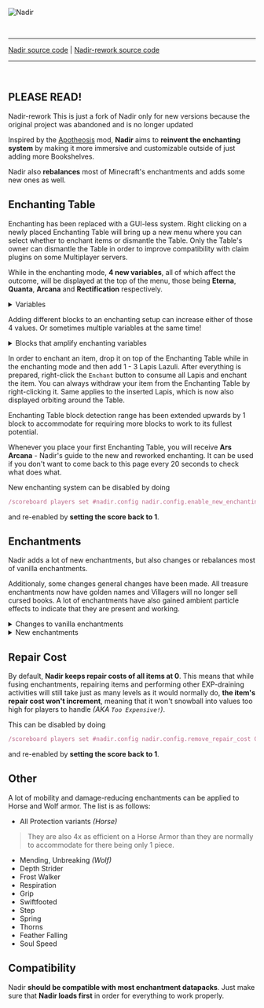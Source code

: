 ![Nadir](https://i.imgur.com/U0yrgV2.png)


<br>

-------

[Nadir source code](https://github.com/kohy-creates/Nadir) | [Nadir-rework source code](https://github.com/komaruworld/Nadir-rework)

-------
<br>

## PLEASE READ!

Nadir-rework This is just a fork of Nadir only for new versions because the original project was abandoned and is no longer updated



Inspired by the [Apotheosis](https://www.curseforge.com/minecraft/mc-mods/apotheosis) mod, **Nadir** aims to **reinvent the enchanting system** by making it more immersive and customizable outside of just adding more Bookshelves.

Nadir also **rebalances** most of Minecraft's enchantments and adds some new ones as well.

## Enchanting Table

Enchanting has been replaced with a GUI-less system. Right clicking on a newly placed Enchanting Table will bring up a new menu where you can select whether to enchant items or dismantle the Table. Only the Table's owner can dismantle the Table in order to improve compatibility with claim plugins on some Multiplayer servers.

While in the enchanting mode, **4 new variables**, all of which affect the outcome, will be displayed at the top of the menu, those being **Eterna**, **Quanta**, **Arcana** and **Rectification** respectively.

<details>
<summary>Variables</summary>
  
**⚡ Eterna** - raw enchanting power, increases enchanting level
> **Example:** 15 Eterna allows for enchanting at level 30, while 30 allows for enchanting at level 60
> 
> **Max value:** 30

**🔥 Quanta** - chaos, amplifies the enchanting level by +- half of its value
> **Example:** 50 Quanta would mean that its amplification potential ranges from `-25% ~ +25%`
> 
> **Max value:** 100%

**🧪 Arcana** - secondary power, gives a chance to roll enchantments twice
> **Example:** 25 Arcana gives a 25% chance to roll enchantments twice
> 
> **Max value:** 100%

**☯️ Rectification** - zen, decreases Quanta's reduction potential
> **Example:** 100 Quanta and 50 Rectification would mean that Quanta's amplification potential ranges from `-25% ~ +50%` *(`-(100 / 2 * 0.5) ~ +(100 /2)`)*
> 
> **Max value:** 100%

</details>

Adding different blocks to an enchanting setup can increase either of those 4 values. Or sometimes multiple variables at the same time!

<details>
<summary>Blocks that amplify enchanting variables</summary>

<details>
  
<summary>⚡ Eterna</summary>

- **Bookshelf**, **Chiseled Bookshelf**, **Lectern** - +1 *(max +15)*
- **Ender Dragon Head** - +5 *(doesn't stack)*
- **Sculk** - +1 *(max +5)*
- **Conduit** - +5 *(doesn't stack)*

</details>

<details>
<summary>🔥 Quanta</summary>

- **Dragon Head** - 12% *(doesn't stack)*
- **Wither Skeleton Skull** - 8%
- **Other Mob Heads** - 5%
- **Sculk Catalyst** - 4% *(stacks twice)*
- **Sculk Shrieker** - 10% *(doesn't stack)*
- **Soul Torch/Lantern** - 2%
- **Potted Wither Rose** - 4%
- **Ancient Debris** - 7%
- **Soul Sand** - 5%
- **Potted Torchflower** - 3%

</details>

<details>
<summary>🧪 Arcana</summary>

- **All Candles** - 1% per candle in a stack
- **Dragon Head** - 5% *(doesn't stack)*
- **Dragon Egg** - 25% *(doesn't stack)*
- **Brewing Stand** - 6%
- **Heavy Core** - 7%
- **Beacon** - 10% *(doesn't stack)*
- **Conduit** - 12% *(doesn't stack)*
- **Prismarine Blocks** - 1%
- **Ancient Debris** - 2%

</details>

<details>
<summary>☯️ Rectification</summary>

- **Amethyst Buds/Clusters** - +1%, +2%, +3% and +4% respectively for each growth stage
- **Amethyst Block** - +4%
- **Honeycomb Block** - +8%
- **Dragon Egg** - +15% *(doesn't stack)*
- **Beacon** - +15% *(doesn't stack)*
- **Heavy Core** - +10%
- **All Prismarine Blocks** - +5%

</details>

<details>
<summary>Other</summary>

- **Dragon Egg** - gives a chance to roll treasure enchantments, chance scales with Arcana at a 1:1 ratio *(e.g. 54 Arcana = 54% chance)*. Careful though, as curses are also classified as treasure enchantments!
- **Lectern** - put in a Written Book to set the Table's name to whatever is in its title

</details>

</details>

In order to enchant an item, drop it on top of the Enchanting Table while in the enchanting mode and then add 1 - 3 Lapis Lazuli. After everything is prepared, right-click the `Enchant` button to consume all Lapis and enchant the item. You can always withdraw your item from the Enchanting Table by right-clicking it. Same applies to the inserted Lapis, which is now also displayed orbiting around the Table.

Enchanting Table block detection range has been extended upwards by 1 block to accommodate for requiring more blocks to work to its fullest potential.

Whenever you place your first Enchanting Table, you will receive **Ars Arcana** - Nadir's guide to the new and reworked enchanting. It can be used if you don't want to come back to this page every 20 seconds to check what does what.

New enchanting system can be disabled by doing
```ts
/scoreboard players set #nadir.config nadir.config.enable_new_enchanting 0
```
and re-enabled by **setting the score back to 1**.


## Enchantments

Nadir adds a lot of new enchantments, but also changes or rebalances most of vanilla enchantments.

Additionaly, some changes general changes have been made. All treasure enchantments now have golden names and Villagers will no longer sell cursed books. A lot of enchantments have also gained ambient particle effects to indicate that they are present and working.

<details>
<summary>Changes to vanilla enchantments</summary>

- ⚔️ **Sharpness** - can be applied to Tridents and Maces.
- ⚔️ **Smite, Bane of Arthropods** - stack with Sharpness and each other, changed damage increase to `+10% * (level + 1)` *(total of +60% at level V)*. Both enchantments can be applied to Tridents and Maces.
- ⚔️ **Knockback** - reduced knockback by 33%.
- ⚔️ **Sweeping Edge** - reduced enchantment efficiency.
- 🛡️ **Protection** - reduced base damage reduction per level from +4% to +2.5% and increased max level from IV to V.
> This means that maximum damage reduction is now 50% with full Protection V armor, while in vanilla it is 64% with full Protection IV.
- 🛡️ **Blast Protection, Projectile Protection, Fire Protection** - now stack with all Protection enchantments, but provide a much smaller bonus to damage reduction *(+3% per piece compared to +8% in vanilla)*.
- 🛡️ **Fire Protection** - changed burn time decrease to `-10% + 5% * level`, stacking multiplicatively with other pieces instead of additively. 
- 🛡️ **Blast Protection** - reduced explosion knockback resistance to 5% per level. 
> This means that each specialized Protection enchantment can provide an extra 48% damage reduction against a given damage type.
- 🍃 **Feather Falling** - reworked to reduce taken fall damage by `5% * (level + 1)` and increase safe fall distance by `1 + level * 2` blocks.
- 🔨 **Unbreaking** - slighlty nerfed Ubreaking on tools and buffed the effect on armor. Unbreaking now also scales to level V.

<details>
<summary>New Unbreaking values</summary>

Chance to not damage the enchanted item:
- Tools:
  - Old: `level / level + 1`
  - New: `level / level + 2`
- Armor:
  - Old: `level * 2 / level * 5 + 5`
  - New: `level * 2 / level * 4 + 4`
 
</details>

- 🔨 **Mending** - no longer a treasure enchantment, can be found in Enchanting Table. Has IV max levels, with level IV being the same as Mending in Vanilla. It's also a lot easier to get in the Enchanting Table than other enchantments, only requiring a minimum level of 5. However, it's rarity is rather low when there are a lot of enchantments to pick from and higher levels of Mending are far less common compared to other enchantments.
- 🏹 **Power** - can be applied to Crossbows. Reduced extra damage
> I can't say the exact values due to how Arrow damage is calculated, but during my test, Power V arrow damage was reduced from 20 in vanilla to ~13.
- 🏹 **Multishot** - now a treasure enchantment and can be applied to Bows. Arrows are shot in a little bit of a spread rather than at strictly pre-defined angles.
- 🏹 **Piercing** - can be applied to Bows.
- 🏹 **Flame** - can be applied to Crossbows.
- 🏹 **Punch** - can be applied to Crossbows. Reduced knockback by 33%.
- 🏹 **Infinity** - now stacks with Mending, has III levels in total and conserves all types of Arrows. Now has a `12% * (level + 1)` chance to save ammunition rather than always doing so.
- 🏹 **Quick Charge** - reduced efficiency from `25% * level` to `10% * (level + 1)`
- 🔥 **Fire Aspect** - now has IV levels in total, each level increases burn duration by 2 seconds.
- 🎣 **Lure, Luck of The Sea** - both enchaments have an extra level *(new max is IV)* and are easier to get from a lower-level Enchanting Table, but at the same time it is harder to get them in their higher levels.
- 🔱 **Impaling** - reworked to apply against any mob that is wet *(AKA standing in water or rain)*, reduced damage increase from `2.5 * level` to `+10% * (lvl + 1)`.
- 🔱 **Loyalty** - Tridents return 25% faster.
- 🔱 **Riptide** - higher levels of Riptide are less common in the Enchanting Table.
- ⛏️ **Silk Touch** - reduced minimum level requried for it to appear in the Enchanting Table.
- 🌹 **Thorns** - reworked to scale better with levels.

<details>
<summary>Thorns rework</summary>
  
- 🔴 Now exclusively a Chestplate enchantment *(since it doesn't stack well with other armor pieces)*.
- 🟡 Changed damage from `1 ~ 5` to `(level) ~ (level + 2)`.
- 🟢 Increased trigger chance from `level * 15%` to `20% + level * 15%`.
- 🟢 No longer decreases armor durability when reflecting damage.
------
- **Vanilla Thorns trigger chance:**
  - **I:** 15% *(individual chance per each enchanted piece)*
  - **II:** 30%
  - **III:** 45%
- **Vanilla Thorns damage:**
  - 1 ~ 5 *(all levels)*
- **Nadir Thorns trigger chance:**
  - **I:** 35% *(+20%)*
  - **II:** 50% *(+20%)*
  - **III:** 65% *(+20%)*
- **Nadir Thorns damage:**
  - **I:** 1 ~ 3 *(-2 max damage)*
  - **II:** 2 ~ 4 *(+1 min damage, -1 max damage)*
  - **III:** 3 ~ 5 *(+2 min damage)*

</details>

- 💦 **Depth Strider** - reduced efficiency from `33.4% * level` to `20% * level` and now has IV total levels instead of III.
- 🍀 **Looting** - now works on Tridents, Axes and Maces.
- ⚡ **Channeling** - can be applied to Maces, creating lightning bolts on smash attacks during a thunder. Also provides immunity to electric damage while held.
- 💨 **Breach** - can be applied to Axes. Reduced efficiency, from `15% * level` armor penetration to `7.5% * (level + 1)` Keep in mind that it is still mutually exclusive with ANY damage-increasing enchantments.
- 💨 **Density** - reduced max level from V to III.
- 💨 **Wind Burst** - reduced efficiency on all levels and level scaling.

</details>

<details>
<summary>New enchantments</summary>

**General:**
- 🍀 **Lucky** [TREASURE] - increases player's luck while held. Only appliable to tools, ranged and melee weapons.
- 🐶 **Familiarity** - prevents hurting tamed animals *(Cats, Dogs, etc.)*. Only appliable to ranged and melee weapons.
- ⛓ **Soulbind** - saves the item on death and returns it to player after respawning. Can be applied to pretty much anything. Incompatible with Curse of Vanishing.

**Curses:**
- 🔥 **Curse of Anti-Entropy** [Armor] - sets the attacker on fire, but applies strong slowness to the wearer.
- 🥌 **Curse of Bulk** [Armor] - increases the amount of provided armor points by 1, but decreases movement speed by 15%.
- 🥌 **Curse of Enlargement** [Tools & Melee weapons] - increases reach by 1.5, but reduces attack speed and mining speed by 40%.
- 🥱 **Curse of Exhaustion** [Tools] - reduces mining speed by 25%.
- 🥛 **Curse of Fragility** - 33% chance for an item to take double durability damage on use.
- 💥 **Curse of Recklessness** [Boots] - increases fall damage by 40%.

**Weapon enchantments:**
- ⚔️ **Illager's Bane** [IV] - increases damage against all Illagers by `+10% * (level + 1)`. Stacks with Sharpness and other specialized damage enchantments.
- ⚔️ **Swift Strike** [III] - increases attack speed by `5% + 4% * (level - 1)`. Incompatible with Sharpness.
- 🔱 **Flow** [III] [Trident] - increases movement speed in water while held by `10% + 20% * level`.
- 🔱 **Warp** [Trident] [TREASURE] - teleports its owner to hit blocks. Incompatible with Loyalty as it has built-in Loyalty III.
- 💨 **Zephyr** [III] [Mace] - killing a mob with a smash attack has a `33.4% * level` chance to give 1 Wind Charge.
- 💨 **Failsafe** [Mace] - reduces fall damage by 33% while held.
- 🏹 **Sharpshooter** [Bows & Crossbows] [TREASURE] - shot Arrows ignore gravity and travel in a straight line.
- 🏹 **Endless Quiver** [Bows & Crossbows] [TREASURE] - stronger variant of Infinity which ALWAYS saves shot arrows. Incompatible with Infinity itself.
- 🍄 **Venomous** [IV] [Melee Weapons] - inflicts Poison on hit, increasing in potency with levels. Incompatible with Fire Aspect and Life Steal.
- 💗 **Life Steal** [II] [Melee Weapons] - slowly steals life from hit mobs *(4:5 heal to damage ratio)*. Incompatible with Fire Aspect and Venomous.

**Tool enchantments:**
- ⛏️ **Reach** [III] - increases tool reach by 1 block and then by 0.5 for every consecutive level.

**Armor enchantments:**
- 🛡️ **Magic Protection** [IV] - adds 3% damage reduction per level against magic-type damage. Stacks with all Protection variants.
- 💨 **Swiftfooted** [IV] [Boots] - increases movement speed by `5% + 2% * (level - 1)`
- 🔥 **Magma Walker** [Boots] [TREASURE] - temporarily turns Lava beneath your feet into Obsidian.
- 🍃 **Scholar** [IV] - increases dropped EXP by `10% + 5% * (level - 1)`. Stacks additively.
- 🧗‍♂️ **Grip** [III] [Boots] - increases knockback resistance by `15% + 10% * (level - 1)`.
- 🦘 **Spring** [IV] [Boots] - increases jump height and safe fall distance. Incompatible with Feather Falling.
- 🚶‍♀️ **Step** [Boots] [TREASURE] - increases step height by 1, allowing for auto-stepping blocks without having to jump.

</details>

## Repair Cost

By default, **Nadir keeps repair costs of all items at 0**. This means that while fusing enchantments, repairing items and performing other EXP-draining activities will still take just as many levels as it would normally do, **the item's repair cost won't increment**, meaning that it won't snowball into values too high for players to handle *(AKA `Too Expensive!`)*.

This can be disabled by doing
```ts
/scoreboard players set #nadir.config nadir.config.remove_repair_cost 0
```
and re-enabled by **setting the score back to 1**.

## Other

A lot of mobility and damage-reducing enchantments can be applied to Horse and Wolf armor. The list is as follows:
- All Protection variants *(Horse)*
> They are also 4x as efficient on a Horse Armor than they are normally to accommodate for there being only 1 piece.
- Mending, Unbreaking *(Wolf)*
- Depth Strider
- Frost Walker
- Respiration
- Grip
- Swiftfooted
- Step
- Spring
- Thorns
- Feather Falling
- Soul Speed

## Compatibility

Nadir **should be compatible with most enchantment datapacks**. Just make sure that **Nadir loads first** in order for everything to work properly.

